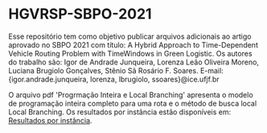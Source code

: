 # HGVRSP-SBPO-2021

Esse repositório tem como objetivo publicar arquivos adicionais ao artigo aprovado no SBPO 2021 com título: A Hybrid Approach to Time-Dependent Vehicle Routing Problem with TimeWindows in Green Logistic. Os autores do trabalho são: Igor de Andrade Junqueira, Lorenza Leão Oliveira Moreno, Luciana Brugiolo Gonçalves, Stênio Sã Rosário F. Soares. E-mail: {igor.andrade.junqueira, lorenza, lbrugiolo, ssoares}@ice.ufjf.br

O arquivo pdf 'Progrmação Inteira e Local Branching' apresenta o modelo de programação inteira completo para uma rota e o método de busca local Local Branching. Os resultados por instância estão disponíveis em: [Resultados por instância](https://docs.google.com/spreadsheets/d/1dLEPJpHfF91kD8beUS1MGNeJoL0LSeSO0ECCr5NNmC8/edit?usp=sharing).
